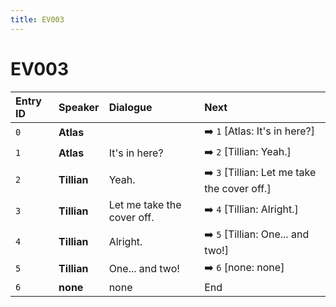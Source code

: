 ```yaml
---
title: EV003
---
```


# EV003


| Entry ID | Speaker | Dialogue | Next |
| :------- | :------ | :------- | :------------ |
| `0` | **Atlas** |  | ➡️ `1` \[Atlas: It's in here?\] |
| `1` | **Atlas** | It's in here? | ➡️ `2` \[Tillian: Yeah\.\] |
| `2` | **Tillian** | Yeah\. | ➡️ `3` \[Tillian: Let me take the cover off\.\] |
| `3` | **Tillian** | Let me take the cover off\. | ➡️ `4` \[Tillian: Alright\.\] |
| `4` | **Tillian** | Alright\. | ➡️ `5` \[Tillian: One\.\.\. and two\!\] |
| `5` | **Tillian** | One\.\.\. and two\! | ➡️ `6` \[none: none\] |
| `6` | **none** | none | End |
